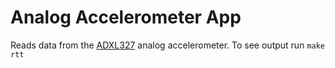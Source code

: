 Analog Accelerometer App
========================

Reads data from the [ADXL327](http://www.analog.com/media/en/technical-documentation/data-sheets/ADXL327.pdf)
analog accelerometer. To see output run `make rtt`

